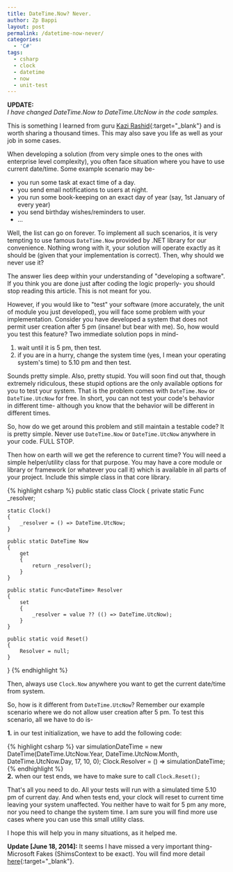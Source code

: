 ```yaml
---
title: DateTime.Now? Never.
author: Zp Bappi
layout: post
permalink: /datetime-now-never/
categories:
  - 'C#'
tags:
  - csharp
  - clock
  - datetime
  - now
  - unit-test
---
```

**UPDATE:**  
*I have changed DateTime.Now to DateTime.UtcNow in the code samples.*

This is something I learned from guru [Kazi Rashid](https://twitter.com/manzurrashid){:target="_blank"} and is worth sharing a thousand times. This may also save you life as well as your job in some cases.

When developing a solution (from very simple ones to the ones with enterprise level complexity), you often face situation where you have to use current date/time. Some example scenario may be-

  * you run some task at exact time of a day.
  * you send email notifications to users at night.
  * you run some book-keeping on an exact day of year (say, 1st January of every year)
  * you send birthday wishes/reminders to user.
  * ...

Well, the list can go on forever. To implement all such scenarios, it is very tempting to use famous `DateTime.Now` provided by .NET library for our convenience. Nothing wrong with it, your solution will operate exactly as it should be (given that your implementation is correct). Then, why should we never use it?

The answer lies deep within your understanding of "developing a software". If you think you are done just after coding the logic properly- you should stop reading this article. This is not meant for you.

However, if you would like to "test" your software (more accurately, the unit of module you just developed), you will face some problem with your implementation. Consider you have developed a system that does not permit user creation after 5 pm (insane! but bear with me). So, how would you test this feature? Two immediate solution pops in mind-

  1. wait until it is 5 pm, then test.
  2. if you are in a hurry, change the system time (yes, I mean your operating system's time) to 5.10 pm and then test.

Sounds pretty simple. Also, pretty stupid. You will soon find out that, though extremely ridiculous, these stupid options are the only available options for you to test your system. That is the problem comes with `DateTime.Now` or `DateTime.UtcNow` for free. In short, you can not test your code's behavior in different time- although you know that the behavior will be different in different times.

So, how do we get around this problem and still maintain a testable code? It is pretty simple. Never use `DateTime.Now` or `DateTime.UtcNow` anywhere in your code. FULL STOP.

Then how on earth will we get the reference to current time? You will need a simple helper/utility class for that purpose. You may have a core module or library or framework (or whatever you call it) which is available in all parts of your project. Include this simple class in that core library.

{% highlight csharp %}
public static class Clock
{
    private static Func<DateTime> _resolver;

    static Clock()
    {
        _resolver = () => DateTime.UtcNow;
    }

    public static DateTime Now
    {
        get
        {
            return _resolver();
        }
    }

    public static Func<DateTime> Resolver
    {
        set
        {
            _resolver = value ?? (() => DateTime.UtcNow);
        }
    }

    public static void Reset()
    {
        Resolver = null;
    }
}
{% endhighlight %}

Then, always use `Clock.Now` anywhere you want to get the current date/time from system.

So, how is it different from `DateTime.UtcNow`? Remember our example scenario where we do not allow user creation after 5 pm. To test this scenario, all we have to do is-

**1.** in our test initialization, we have to add the following code:

{% highlight csharp %}
var simulationDateTime = new DateTime(DateTime.UtcNow.Year, DateTime.UtcNow.Month, DateTime.UtcNow.Day, 17, 10, 0);
Clock.Resolver = () => simulationDateTime;
{% endhighlight %}
<br>
**2.** when our test ends, we have to make sure to call `Clock.Reset();`

That's all you need to do. All your tests will run with a simulated time 5.10 pm of current day. And when tests end, your clock will reset to current time leaving your system unaffected. You neither have to wait for 5 pm any more, nor you need to change the system time. I am sure you will find more use cases where you can use this small utility class.

I hope this will help you in many situations, as it helped me.


**Update [June 18, 2014]:**
It seems I have missed a very important thing- Microsoft Fakes (ShimsContext to be exact). You will find more detail [here](http://msdn.microsoft.com/en-us/library/hh549176.aspx){:target="_blank"}.
